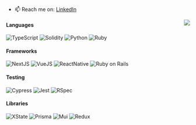 - 📫 Reach me on: [LinkedIn](https://www.linkedin.com/in/seva-deriushkin-645b98214/)
<img align='right' src="https://github-readme-stats.vercel.app/api/top-langs/?username=sevader14&layout=compact&theme=algolia&langs_count=6&line_height=16&bg_color=00000000" />

#### Languages
![TypeScript](https://img.shields.io/badge/TypeScript-017ACD?style=for-the-badge&logo=typescript&logoColor=white)
![Solidity](https://img.shields.io/badge/solidity-5c6ac1?style=for-the-badge&logo=solidity&logoColor=white)
![Python](https://img.shields.io/badge/Python-F7C63F?style=for-the-badge&logo=python&logoColor=black)
![Ruby](https://img.shields.io/badge/-Ruby-CC342D?style=for-the-badge&logo=ruby)
#### Frameworks
![NextJS](https://img.shields.io/badge/-Next.js-black?style=for-the-badge&logo=next.js)
![VueJS](https://img.shields.io/badge/-vue.js-35495F?style=for-the-badge&logo=vue.js)
![ReactNative](https://img.shields.io/badge/React_Native-111?style=for-the-badge&logo=react&logoColor=61DAFB)
![Ruby on Rails](https://img.shields.io/badge/-Ruby%20on%20Rails-CC0000?style=for-the-badge&logo=ruby-on-rails)
#### Testing
![Cypress](https://img.shields.io/badge/-Cypress-111?style=for-the-badge&logo=cypress)
![Jest](https://img.shields.io/badge/-jest-CB471A?style=for-the-badge&logo=jest)
![RSpec](https://img.shields.io/badge/-RSpec-red?style=for-the-badge)
#### Libraries
![XState](https://img.shields.io/badge/-xstate-111?style=for-the-badge&logo=xstate)
![Prisma](https://img.shields.io/badge/-prisma-0D354A?style=for-the-badge&logo=prisma)
![Mui](https://img.shields.io/badge/-material_ui-eee?style=for-the-badge&logo=mui)
![Redux](https://img.shields.io/badge/-Redux-764ABC?style=for-the-badge&logo=redux)

